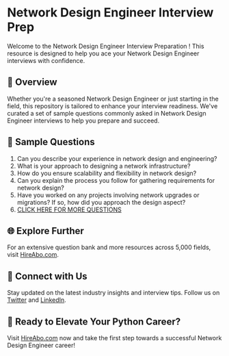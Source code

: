 # Network Design Engineer Interview Prep

Welcome to the Network Design Engineer Interview Preparation ! This resource is designed to help you ace your Network Design Engineer interviews with confidence.

## 🚀 Overview

Whether you're a seasoned Network Design Engineer or just starting in the field, this repository is tailored to enhance your interview readiness. We've curated a set of sample questions commonly asked in Network Design Engineer interviews to help you prepare and succeed.

## 📝 Sample Questions

1. Can you describe your experience in network design and engineering?
2. What is your approach to designing a network infrastructure?
3. How do you ensure scalability and flexibility in network design?
4. Can you explain the process you follow for gathering requirements for network design?
5. Have you worked on any projects involving network upgrades or migrations? If so, how did you approach the design aspect?
6. [CLICK HERE FOR MORE QUESTIONS](https://hireabo.com/job/0_1_21/Network%20Design%20Engineer)

## 🌐 Explore Further

For an extensive question bank and more resources across 5,000 fields, visit [HireAbo.com](https://www.hireabo.com).

## 📱 Connect with Us

Stay updated on the latest industry insights and interview tips. Follow us on [Twitter](https://twitter.com/hireabo) and [LinkedIn](https://www.linkedin.com/in/hire-abo-3609972a8/).

## 🚀 Ready to Elevate Your Python Career?

Visit [HireAbo.com](https://www.hireabo.com) now and take the first step towards a successful Network Design Engineer career!